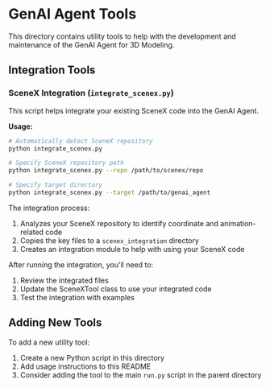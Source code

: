 # GenAI Agent Tools

This directory contains utility tools to help with the development and maintenance of the GenAI Agent for 3D Modeling.

## Integration Tools

### SceneX Integration (`integrate_scenex.py`)

This script helps integrate your existing SceneX code into the GenAI Agent.

**Usage:**

```bash
# Automatically detect SceneX repository
python integrate_scenex.py

# Specify SceneX repository path
python integrate_scenex.py --repo /path/to/scenex/repo

# Specify target directory
python integrate_scenex.py --target /path/to/genai_agent
```

The integration process:
1. Analyzes your SceneX repository to identify coordinate and animation-related code
2. Copies the key files to a `scenex_integration` directory
3. Creates an integration module to help with using your SceneX code

After running the integration, you'll need to:
1. Review the integrated files
2. Update the SceneXTool class to use your integrated code
3. Test the integration with examples

## Adding New Tools

To add a new utility tool:

1. Create a new Python script in this directory
2. Add usage instructions to this README
3. Consider adding the tool to the main `run.py` script in the parent directory
